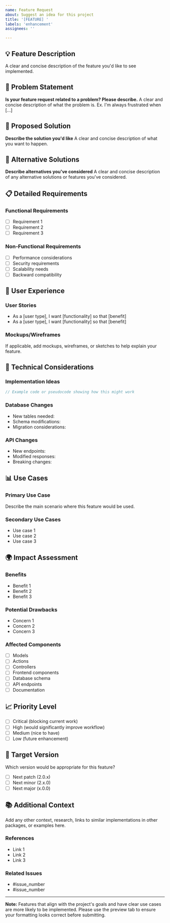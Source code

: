 ```yaml
---
name: Feature Request
about: Suggest an idea for this project
title: '[FEATURE] '
labels: 'enhancement'
assignees: ''

---
```


## 💡 Feature Description
A clear and concise description of the feature you'd like to see implemented.

## 🎯 Problem Statement
**Is your feature request related to a problem? Please describe.**
A clear and concise description of what the problem is. Ex. I'm always frustrated when [...]

## 🚀 Proposed Solution
**Describe the solution you'd like**
A clear and concise description of what you want to happen.

## 🔄 Alternative Solutions
**Describe alternatives you've considered**
A clear and concise description of any alternative solutions or features you've considered.

## 📋 Detailed Requirements

### Functional Requirements
- [ ] Requirement 1
- [ ] Requirement 2
- [ ] Requirement 3

### Non-Functional Requirements
- [ ] Performance considerations
- [ ] Security requirements
- [ ] Scalability needs
- [ ] Backward compatibility

## 🎨 User Experience

### User Stories
- As a [user type], I want [functionality] so that [benefit]
- As a [user type], I want [functionality] so that [benefit]

### Mockups/Wireframes
If applicable, add mockups, wireframes, or sketches to help explain your feature.

## 🔧 Technical Considerations

### Implementation Ideas
```php
// Example code or pseudocode showing how this might work
```

### Database Changes
- New tables needed: 
- Schema modifications:
- Migration considerations:

### API Changes
- New endpoints:
- Modified responses:
- Breaking changes:

## 📊 Use Cases

### Primary Use Case
Describe the main scenario where this feature would be used.

### Secondary Use Cases
- Use case 1
- Use case 2
- Use case 3

## 🌍 Impact Assessment

### Benefits
- Benefit 1
- Benefit 2
- Benefit 3

### Potential Drawbacks
- Concern 1
- Concern 2
- Concern 3

### Affected Components
- [ ] Models
- [ ] Actions
- [ ] Controllers
- [ ] Frontend components
- [ ] Database schema
- [ ] API endpoints
- [ ] Documentation

## 📈 Priority Level
- [ ] Critical (blocking current work)
- [ ] High (would significantly improve workflow)
- [ ] Medium (nice to have)
- [ ] Low (future enhancement)

## 🎯 Target Version
Which version would be appropriate for this feature?
- [ ] Next patch (2.0.x)
- [ ] Next minor (2.x.0)
- [ ] Next major (x.0.0)

## 📚 Additional Context
Add any other context, research, links to similar implementations in other packages, or examples here.

### References
- Link 1
- Link 2
- Link 3

### Related Issues
- #issue_number
- #issue_number

---

**Note:** Features that align with the project's goals and have clear use cases are more likely to be implemented. Please use the preview tab to ensure your formatting looks correct before submitting.
